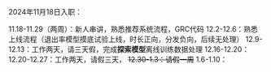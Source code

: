 2024年11月18日入职：

11.18-11.29（两周）：新人串讲，熟悉推荐系统流程，GRC代码
12.2-12.6：熟悉上线流程（退出率模型摸底试验上线，时长正向，分发负向，后续无处理）
12.9-12.13：工作两天，请三天假，完成**探索模型**离线训练数据处理
12.16-12.20：
12.20-12.27：工作两天，请假三天，
~~12.30-1.3：请假一周~~
1.6-1.10：
